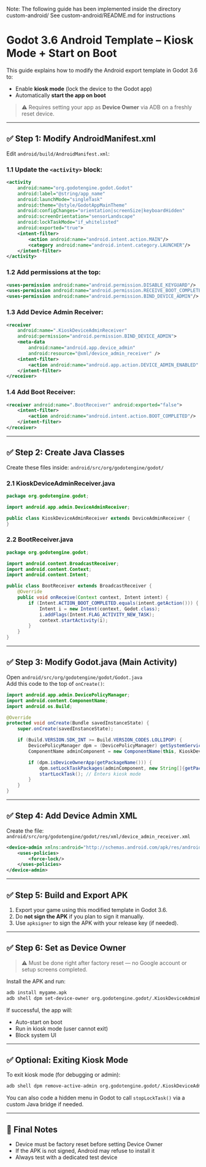 Note: The following guide has been implemented inside the directory custom-android/
See custom-android/README.md for instructions

# Godot 3.6 Android Template – Kiosk Mode + Start on Boot

This guide explains how to modify the Android export template in Godot 3.6 to:
- Enable **kiosk mode** (lock the device to the Godot app)
- Automatically **start the app on boot**

> ⚠️ Requires setting your app as **Device Owner** via ADB on a freshly reset device.

---

## ✅ Step 1: Modify AndroidManifest.xml

Edit `android/build/AndroidManifest.xml`:

### 1.1 Update the `<activity>` block:
```xml
<activity
    android:name="org.godotengine.godot.Godot"
    android:label="@string/app_name"
    android:launchMode="singleTask"
    android:theme="@style/GodotAppMainTheme"
    android:configChanges="orientation|screenSize|keyboardHidden"
    android:screenOrientation="sensorLandscape"
    android:lockTaskMode="if_whitelisted"
    android:exported="true">
    <intent-filter>
        <action android:name="android.intent.action.MAIN"/>
        <category android:name="android.intent.category.LAUNCHER"/>
    </intent-filter>
</activity>
```

### 1.2 Add permissions at the top:
```xml
<uses-permission android:name="android.permission.DISABLE_KEYGUARD"/>
<uses-permission android:name="android.permission.RECEIVE_BOOT_COMPLETED"/>
<uses-permission android:name="android.permission.BIND_DEVICE_ADMIN"/>
```

### 1.3 Add Device Admin Receiver:
```xml
<receiver
    android:name=".KioskDeviceAdminReceiver"
    android:permission="android.permission.BIND_DEVICE_ADMIN">
    <meta-data
        android:name="android.app.device_admin"
        android:resource="@xml/device_admin_receiver" />
    <intent-filter>
        <action android:name="android.app.action.DEVICE_ADMIN_ENABLED" />
    </intent-filter>
</receiver>
```

### 1.4 Add Boot Receiver:
```xml
<receiver android:name=".BootReceiver" android:exported="false">
    <intent-filter>
        <action android:name="android.intent.action.BOOT_COMPLETED"/>
    </intent-filter>
</receiver>
```

---

## ✅ Step 2: Create Java Classes

Create these files inside:
`android/src/org/godotengine/godot/`

### 2.1 KioskDeviceAdminReceiver.java
```java
package org.godotengine.godot;

import android.app.admin.DeviceAdminReceiver;

public class KioskDeviceAdminReceiver extends DeviceAdminReceiver {
}
```

### 2.2 BootReceiver.java
```java
package org.godotengine.godot;

import android.content.BroadcastReceiver;
import android.content.Context;
import android.content.Intent;

public class BootReceiver extends BroadcastReceiver {
    @Override
    public void onReceive(Context context, Intent intent) {
        if (Intent.ACTION_BOOT_COMPLETED.equals(intent.getAction())) {
            Intent i = new Intent(context, Godot.class);
            i.addFlags(Intent.FLAG_ACTIVITY_NEW_TASK);
            context.startActivity(i);
        }
    }
}
```

---

## ✅ Step 3: Modify Godot.java (Main Activity)

Open `android/src/org/godotengine/godot/Godot.java`  
Add this code to the top of `onCreate()`:

```java
import android.app.admin.DevicePolicyManager;
import android.content.ComponentName;
import android.os.Build;

@Override
protected void onCreate(Bundle savedInstanceState) {
    super.onCreate(savedInstanceState);

    if (Build.VERSION.SDK_INT >= Build.VERSION_CODES.LOLLIPOP) {
        DevicePolicyManager dpm = (DevicePolicyManager) getSystemService(Context.DEVICE_POLICY_SERVICE);
        ComponentName adminComponent = new ComponentName(this, KioskDeviceAdminReceiver.class);

        if (dpm.isDeviceOwnerApp(getPackageName())) {
            dpm.setLockTaskPackages(adminComponent, new String[]{getPackageName()});
            startLockTask(); // Enters kiosk mode
        }
    }
}
```

---

## ✅ Step 4: Add Device Admin XML

Create the file:
`android/src/org/godotengine/godot/res/xml/device_admin_receiver.xml`

```xml
<device-admin xmlns:android="http://schemas.android.com/apk/res/android">
    <uses-policies>
        <force-lock/>
    </uses-policies>
</device-admin>
```

---

## ✅ Step 5: Build and Export APK

1. Export your game using this modified template in Godot 3.6.
2. Do **not sign the APK** if you plan to sign it manually.
3. Use `apksigner` to sign the APK with your release key (if needed).

---

## ✅ Step 6: Set as Device Owner

> ⚠️ Must be done right after factory reset — no Google account or setup screens completed.

Install the APK and run:
```bash
adb install mygame.apk
adb shell dpm set-device-owner org.godotengine.godot/.KioskDeviceAdminReceiver
```

If successful, the app will:
- Auto-start on boot
- Run in kiosk mode (user cannot exit)
- Block system UI

---

## ✅ Optional: Exiting Kiosk Mode

To exit kiosk mode (for debugging or admin):
```bash
adb shell dpm remove-active-admin org.godotengine.godot/.KioskDeviceAdminReceiver
```

You can also code a hidden menu in Godot to call `stopLockTask()` via a custom Java bridge if needed.

---

## 🧾 Final Notes

- Device must be factory reset before setting Device Owner
- If the APK is not signed, Android may refuse to install it
- Always test with a dedicated test device